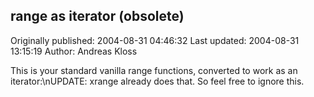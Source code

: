 ## range as iterator (obsolete)

Originally published: 2004-08-31 04:46:32
Last updated: 2004-08-31 13:15:19
Author: Andreas Kloss

This is your standard vanilla range functions, converted to work as an iterator:\nUPDATE: xrange already does that. So feel free to ignore this.
